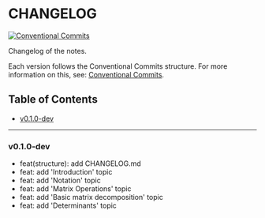 <h1>CHANGELOG</h1>

[![Conventional Commits](https://img.shields.io/badge/Conventional%20Commits-1.0.0-%23FE5196?logo=conventionalcommits&logoColor=white)](https://conventionalcommits.org)

Changelog of the notes.

Each version follows the Conventional Commits structure. For more information on this, see: [Conventional Commits](https://www.conventionalcommits.org/en/v1.0.0/).


<h2>Table of Contents</h2>

- [v0.1.0-dev](#v010-dev)

--------------------

### v0.1.0-dev

- feat(structure): add CHANGELOG.md
- feat: add 'Introduction' topic
- feat: add 'Notation' topic
- feat: add 'Matrix Operations' topic
- feat: add 'Basic matrix decomposition' topic
- feat: add 'Determinants' topic